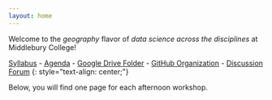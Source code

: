 ```yaml
---
layout: home
---
```


Welcome to the *geography* flavor of *data science across the disciplines* at Middlebury College!  

[Syllabus](syllabus) - [Agenda](agenda) - [Google Drive Folder](https://drive.google.com/drive/folders/1oxtq-NfEi92eonyS9BNvXJRcc1YD_MYS?usp=sharing) - [GitHub Organization](https://github.com/opengisci) - [Discussion Forum](https://github.com/opengisci/dsad_forum/discussions)
{: style="text-align: center;"}

Below, you will find one page for each afternoon workshop.